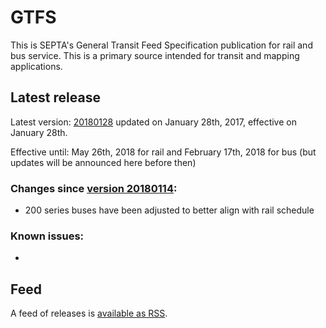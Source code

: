 # GTFS

This is SEPTA's General Transit Feed Specification publication for rail and bus service. This is a primary source intended for transit and mapping applications.

## Latest release

Latest version: [20180128](https://github.com/septadev/GTFS/releases/tag/v20180128) updated on January 28th, 2017, effective on January 28th.

Effective until: May 26th, 2018 for rail and February 17th, 2018 for bus (but updates will be announced here before then)

### Changes since [version 20180114](https://github.com/septadev/GTFS/releases/tag/v20180114): 
 
* 200 series buses have been adjusted to better align with rail schedule

### Known issues:

* 

## Feed

A feed of releases is [available as RSS](https://github.com/septadev/GTFS/releases.atom).

